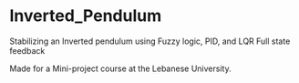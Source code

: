 # Inverted_Pendulum
Stabilizing an Inverted pendulum using Fuzzy logic, PID, and LQR Full state feedback

Made for a Mini-project course at the Lebanese University.
